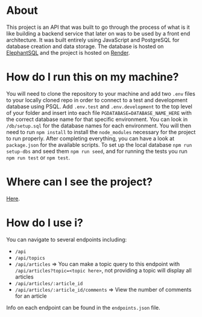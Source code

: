 # About
This project is an API that was built to go through the process of what is it like building a backend service that later on was to be used by a front end architecture. It was built entirely using JavaScript and PostgreSQL for database creation and data storage. The database is hosted on [ElephantSQL](https://www.elephantsql.com/) and the project is hosted on [Render](https://render.com/).

# How do I run this on my machine?
You will need to clone the repository to your machine and add two `.env` files to your locally cloned repo in order to connect to a test and development database using PSQL. Add `.env.test` and `.env.development` to the top level of your folder and insert into each file `PGDATABASE=DATABASE_NAME_HERE` with the correct database name for that specific environment. You can look in `/db/setup.sql` for the database names for each environment. You will then need to run `npm install` to install the `node_modules` necessary for the project to run properly. After completing everything, you can have a look at `package.json` for the available scripts. To set up the local database `npm run setup-dbs` and seed them `npm run seed`, and for running the tests you run `npm run test` or `npm test`.

# Where can I see the project?
[Here](https://portfolio-web-service-n7kk.onrender.com/api).

# How do I use i?
You can navigate to several endpoints including:
- `/api`
- `/api/topics`
- `/api/articles` => You can make a topic query to this endpoint with `/api/articles?topic=<topic here>`, not providing a topic will display all articles
- `/api/articles/:article_id`
- `/api/articles/:article_id/comments` => View the number of comments for an article

Info on each endpoint can be found in the `endpoints.json` file.
